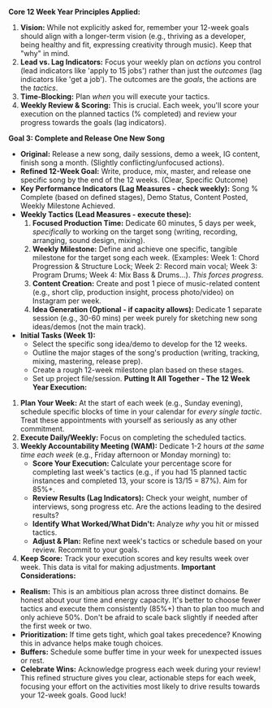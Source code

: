 **Core 12 Week Year Principles Applied:**
1. **Vision:** While not explicitly asked for, remember your 12-week goals should align with a longer-term vision (e.g., thriving as a developer, being healthy and fit, expressing creativity through music). Keep that "why" in mind.
2. **Lead vs. Lag Indicators:** Focus your weekly plan on _actions_ you control (lead indicators like 'apply to 15 jobs') rather than just the _outcomes_ (lag indicators like 'get a job'). The outcomes are the _goals_, the actions are the _tactics_.
3. **Time-Blocking:** Plan _when_ you will execute your tactics.
4. **Weekly Review & Scoring:** This is crucial. Each week, you'll score your execution on the planned tactics (% completed) and review your progress towards the goals (lag indicators).

**Goal 3: Complete and Release One New Song**
- **Original:** Release a new song, daily sessions, demo a week, IG content, finish song a month. (Slightly conflicting/unfocused actions).
- **Refined 12-Week Goal:** Write, produce, mix, master, and release one specific song by the end of the 12 weeks. (Clear, Specific Outcome)
- **Key Performance Indicators (Lag Measures - check weekly):** Song % Complete (based on defined stages), Demo Status, Content Posted, Weekly Milestone Achieved.
- **Weekly Tactics (Lead Measures - execute these):**
    1. **Focused Production Time:** Dedicate 60 minutes, 5 days per week, _specifically_ to working on the target song (writing, recording, arranging, sound design, mixing).
    2. **Weekly Milestone:** Define and achieve one specific, tangible milestone for the target song each week. (Examples: Week 1: Chord Progression & Structure Lock; Week 2: Record main vocal; Week 3: Program Drums; Week 4: Mix Bass & Drums...). _This forces progress._
    3. **Content Creation:** Create and post 1 piece of music-related content (e.g., short clip, production insight, process photo/video) on Instagram per week.
    4. **Idea Generation (Optional - if capacity allows):** Dedicate 1 separate session (e.g., 30-60 mins) per week purely for sketching new song ideas/demos (not the main track).
- **Initial Tasks (Week 1):**
    - Select the specific song idea/demo to develop for the 12 weeks.
    - Outline the major stages of the song's production (writing, tracking, mixing, mastering, release prep).
    - Create a rough 12-week milestone plan based on these stages.
    - Set up project file/session.
**Putting It All Together - The 12 Week Year Execution:**
1. **Plan Your Week:** At the start of each week (e.g., Sunday evening), schedule specific blocks of time in your calendar for _every single tactic_. Treat these appointments with yourself as seriously as any other commitment.
2. **Execute Daily/Weekly:** Focus on completing the scheduled tactics.
3. **Weekly Accountability Meeting (WAM):** Dedicate 1-2 hours _at the same time each week_ (e.g., Friday afternoon or Monday morning) to:
    - **Score Your Execution:** Calculate your percentage score for completing last week's tactics (e.g., if you had 15 planned tactic instances and completed 13, your score is 13/15 = 87%). Aim for 85%+.
    - **Review Results (Lag Indicators):** Check your weight, number of interviews, song progress etc. Are the actions leading to the desired results?
    - **Identify What Worked/What Didn't:** Analyze _why_ you hit or missed tactics.
    - **Adjust & Plan:** Refine next week's tactics or schedule based on your review. Recommit to your goals.
4. **Keep Score:** Track your execution scores and key results week over week. This data is vital for making adjustments.
**Important Considerations:**
- **Realism:** This is an ambitious plan across three distinct domains. Be honest about your time and energy capacity. It's better to choose fewer tactics and execute them consistently (85%+) than to plan too much and only achieve 50%. Don't be afraid to scale back slightly if needed after the first week or two.
- **Prioritization:** If time gets tight, which goal takes precedence? Knowing this in advance helps make tough choices.
- **Buffers:** Schedule some buffer time in your week for unexpected issues or rest.
- **Celebrate Wins:** Acknowledge progress each week during your review!
This refined structure gives you clear, actionable steps for each week, focusing your effort on the activities most likely to drive results towards your 12-week goals. Good luck!